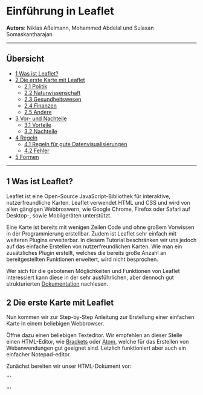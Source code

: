 # Einführung in Leaflet
**Autors**: Niklas Aßelmann, Mohammed Abdelal und Sulaxan Somaskantharajan

---

## Übersicht

- [1 Was ist Leaflet?](#1-Was-ist-Leaflet)
- [2 Die erste Karte mit Leaflet](#2-Die-erste-Karte-mit-Leaflet)
  * [2.1 Politik](#21-Politik)
  * [2.2 Naturwissenschaft](#22-Naturwissenschaft)
  * [2.3 Gesundheitswesen](#23-Gesundheitswesen)
  * [2.4 Finanzen](#24-Finanzen)
  * [2.5 Andere](#25-Andere)
- [3 Vor- und Nachteile](#3-Vor-und-Nachteile)
  * [3.1 Vorteile](#31-Vorteile)
  * [3.2 Nachteile](#32-Nachteile)
- [4 Regeln](#4-Regeln)
  * [4.1 Regeln für gute Datenvisualisierungen](#42-Regeln-für-gute-Datenvisualisierungen)
  * [4.2 Fehler](#42-Fehler)
- [5 Formen](#4-Formen)




---

## 1 Was ist Leaflet?

Leaflet ist eine Open-Source JavaScript-Bibliothek für interaktive, nutzerfreundliche Karten. Leaflet verwendet HTML und CSS und wird von allen gängigen Webbroswern, wie Google Chrome, Firefox oder Safari auf Desktop-, sowie Mobilgeräten unterstützt. 

Eine Karte ist bereits mit wenigen Zeilen Code und ohne großem Vorwissen in der Programmierung erstellbar. Zudem ist Leaflet sehr einfach mit weiteren Plugins erweiterbar. In diesem Tutorial beschränken wir uns jedoch auf das einfache Erstellen von nutzerfreundlichen Karten. Wie man ein zusätzliches Plugin erstellt, welches die bereits große Anzahl an bereitgestellten Funktionen erweitert, wird nicht besprochen.

Wer sich für die gebotenen Möglichkeiten und Funktionen von Leaflet interessiert kann diese in der sehr ausführlichen, aber dennoch gut strukturierten [Dokumentation](https://leafletjs.com/reference-1.6.0.html) nachlesen.

## 2 Die erste Karte mit Leaflet

Nun kommen wir zur Step-by-Step Anleitung zur Erstellung einer einfachen Karte in einem beliebigen Webbrowser.

Öffne dazu einen beliebigen Texteditor. Wir empfehlen an dieser Stelle einen HTML-Editor, wie [Brackets](http://brackets.io) oder [Atom](https://atom.io), welche für das Erstellen von Webanwendungen gut geeignet sind. Letzlich funktioniert aber auch ein einfacher Notepad-editor.

Zunächst bereiten wir unser HTML-Dokument vor:

'''
<!DOCTYPE html>

<html>

<head>

<title>Leaflet Web Map</title>

<style>

</style>

</head>

<body>

<script>

</script>

</body>

</html>
'''

